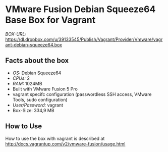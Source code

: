 VMware Fusion Debian Squeeze64 Base Box for Vagrant
===================================================

*BOX-URL:* https://dl.dropbox.com/u/39133545/Publish/Vagrant/Provider/Vmware/vagrant-debian-squeeze64.box

Facts about the box
-------------------

* *OS:* Debian Squeeze64
* *CPUs:* 2
* *RAM:* 1024MB
* Built with VMware Fusion 5 Pro
* vagrant specifc configuration (passwordless SSH access, VMware Tools, sudo configuration)
* *User/Password:* vagrant
* Box-Size: 334,9 MB

How to Use
----------

How to use the box with vagrant is described at http://docs.vagrantup.com/v2/vmware-fusion/usage.html

